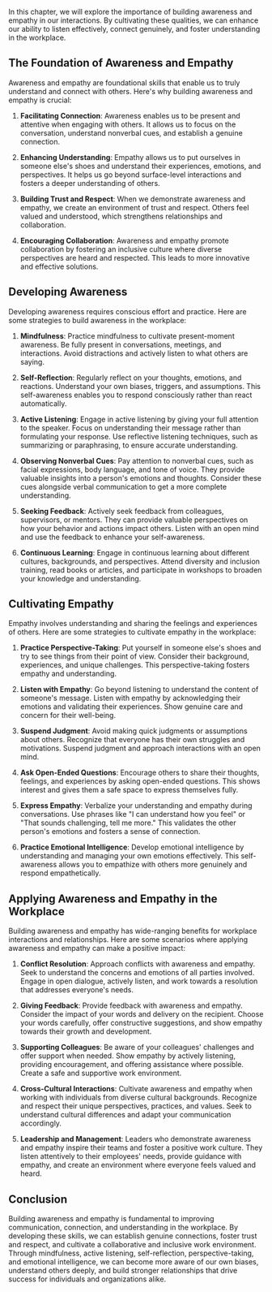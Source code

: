 
In this chapter, we will explore the importance of building awareness and empathy in our interactions. By cultivating these qualities, we can enhance our ability to listen effectively, connect genuinely, and foster understanding in the workplace.

## The Foundation of Awareness and Empathy

Awareness and empathy are foundational skills that enable us to truly understand and connect with others. Here's why building awareness and empathy is crucial:

1. **Facilitating Connection**: Awareness enables us to be present and attentive when engaging with others. It allows us to focus on the conversation, understand nonverbal cues, and establish a genuine connection.
    
2. **Enhancing Understanding**: Empathy allows us to put ourselves in someone else's shoes and understand their experiences, emotions, and perspectives. It helps us go beyond surface-level interactions and fosters a deeper understanding of others.
    
3. **Building Trust and Respect**: When we demonstrate awareness and empathy, we create an environment of trust and respect. Others feel valued and understood, which strengthens relationships and collaboration.
    
4. **Encouraging Collaboration**: Awareness and empathy promote collaboration by fostering an inclusive culture where diverse perspectives are heard and respected. This leads to more innovative and effective solutions.
    

## Developing Awareness

Developing awareness requires conscious effort and practice. Here are some strategies to build awareness in the workplace:

1. **Mindfulness**: Practice mindfulness to cultivate present-moment awareness. Be fully present in conversations, meetings, and interactions. Avoid distractions and actively listen to what others are saying.
    
2. **Self-Reflection**: Regularly reflect on your thoughts, emotions, and reactions. Understand your own biases, triggers, and assumptions. This self-awareness enables you to respond consciously rather than react automatically.
    
3. **Active Listening**: Engage in active listening by giving your full attention to the speaker. Focus on understanding their message rather than formulating your response. Use reflective listening techniques, such as summarizing or paraphrasing, to ensure accurate understanding.
    
4. **Observing Nonverbal Cues**: Pay attention to nonverbal cues, such as facial expressions, body language, and tone of voice. They provide valuable insights into a person's emotions and thoughts. Consider these cues alongside verbal communication to get a more complete understanding.
    
5. **Seeking Feedback**: Actively seek feedback from colleagues, supervisors, or mentors. They can provide valuable perspectives on how your behavior and actions impact others. Listen with an open mind and use the feedback to enhance your self-awareness.
    
6. **Continuous Learning**: Engage in continuous learning about different cultures, backgrounds, and perspectives. Attend diversity and inclusion training, read books or articles, and participate in workshops to broaden your knowledge and understanding.
    

## Cultivating Empathy

Empathy involves understanding and sharing the feelings and experiences of others. Here are some strategies to cultivate empathy in the workplace:

1. **Practice Perspective-Taking**: Put yourself in someone else's shoes and try to see things from their point of view. Consider their background, experiences, and unique challenges. This perspective-taking fosters empathy and understanding.
    
2. **Listen with Empathy**: Go beyond listening to understand the content of someone's message. Listen with empathy by acknowledging their emotions and validating their experiences. Show genuine care and concern for their well-being.
    
3. **Suspend Judgment**: Avoid making quick judgments or assumptions about others. Recognize that everyone has their own struggles and motivations. Suspend judgment and approach interactions with an open mind.
    
4. **Ask Open-Ended Questions**: Encourage others to share their thoughts, feelings, and experiences by asking open-ended questions. This shows interest and gives them a safe space to express themselves fully.
    
5. **Express Empathy**: Verbalize your understanding and empathy during conversations. Use phrases like "I can understand how you feel" or "That sounds challenging, tell me more." This validates the other person's emotions and fosters a sense of connection.
    
6. **Practice Emotional Intelligence**: Develop emotional intelligence by understanding and managing your own emotions effectively. This self-awareness allows you to empathize with others more genuinely and respond empathetically.
    

## Applying Awareness and Empathy in the Workplace

Building awareness and empathy has wide-ranging benefits for workplace interactions and relationships. Here are some scenarios where applying awareness and empathy can make a positive impact:

1. **Conflict Resolution**: Approach conflicts with awareness and empathy. Seek to understand the concerns and emotions of all parties involved. Engage in open dialogue, actively listen, and work towards a resolution that addresses everyone's needs.
    
2. **Giving Feedback**: Provide feedback with awareness and empathy. Consider the impact of your words and delivery on the recipient. Choose your words carefully, offer constructive suggestions, and show empathy towards their growth and development.
    
3. **Supporting Colleagues**: Be aware of your colleagues' challenges and offer support when needed. Show empathy by actively listening, providing encouragement, and offering assistance where possible. Create a safe and supportive work environment.
    
4. **Cross-Cultural Interactions**: Cultivate awareness and empathy when working with individuals from diverse cultural backgrounds. Recognize and respect their unique perspectives, practices, and values. Seek to understand cultural differences and adapt your communication accordingly.
    
5. **Leadership and Management**: Leaders who demonstrate awareness and empathy inspire their teams and foster a positive work culture. They listen attentively to their employees' needs, provide guidance with empathy, and create an environment where everyone feels valued and heard.
    

## Conclusion

Building awareness and empathy is fundamental to improving communication, connection, and understanding in the workplace. By developing these skills, we can establish genuine connections, foster trust and respect, and cultivate a collaborative and inclusive work environment. Through mindfulness, active listening, self-reflection, perspective-taking, and emotional intelligence, we can become more aware of our own biases, understand others deeply, and build stronger relationships that drive success for individuals and organizations alike.
